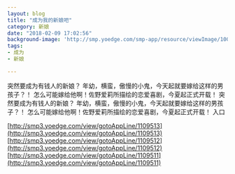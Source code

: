 ```yaml
---
layout: blog
title: "成为我的新娘吧"
category: 新娘
date: "2018-02-09 17:02:56"
background-image: 'http://smp.yoedge.com/smp-app/resource/viewImage/1001385appline.png'
tags:
- 成为
- 新娘

---
```

突然要成为有钱人的新娘？ 年幼，横蛮，傲慢的小鬼，今天起就要嫁给这样的男孩子？！ 怎么可能嫁给他啊！佐野爱莉所描绘的恋爱喜剧，今夏起正式开载！
突然要成为有钱人的新娘？ 年幼，横蛮，傲慢的小鬼，今天起就要嫁给这样的男孩子？！ 怎么可能嫁给他啊！佐野爱莉所描绘的恋爱喜剧，今夏起正式开载！
入口

[http://smp3.yoedge.com/view/gotoAppLine/1109513](http://smp3.yoedge.com/view/gotoAppLine/1109513)
[http://smp3.yoedge.com/view/gotoAppLine/1109512](http://smp3.yoedge.com/view/gotoAppLine/1109512)
[http://smp3.yoedge.com/view/gotoAppLine/1109511](http://smp3.yoedge.com/view/gotoAppLine/1109511)

        
